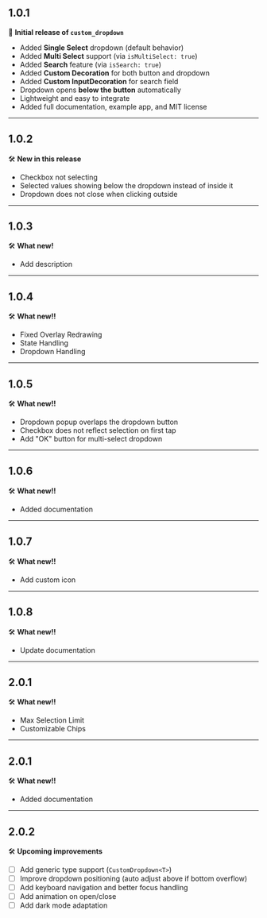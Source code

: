 ## 1.0.1

🎉 **Initial release of `custom_dropdown`**

- Added **Single Select** dropdown (default behavior)
- Added **Multi Select** support (via `isMultiSelect: true`)
- Added **Search** feature (via `isSearch: true`)
- Added **Custom Decoration** for both button and dropdown
- Added **Custom InputDecoration** for search field
- Dropdown opens **below the button** automatically
- Lightweight and easy to integrate
- Added full documentation, example app, and MIT license

---

## 1.0.2

🛠 **New in this release**
- Checkbox not selecting
- Selected values showing below the dropdown instead of inside it
- Dropdown does not close when clicking outside

---

## 1.0.3

🛠 **What new!**
- Add description

---

## 1.0.4

🛠 **What new!!**
- Fixed Overlay Redrawing
- State Handling
- Dropdown Handling

---

## 1.0.5

🛠 **What new!!**
- Dropdown popup overlaps the dropdown button
- Checkbox does not reflect selection on first tap
- Add "OK" button for multi-select dropdown

---

## 1.0.6

🛠 **What new!!**
- Added documentation

---

## 1.0.7

🛠 **What new!!**
- Add custom icon

---

## 1.0.8

🛠 **What new!!**
- Update documentation

---

## 2.0.1

🛠 **What new!!**
- Max Selection Limit
- Customizable Chips

---

## 2.0.1

🛠 **What new!!**
- Added documentation

---

## 2.0.2

🛠 **Upcoming improvements**
- [ ] Add generic type support (`CustomDropdown<T>`)
- [ ] Improve dropdown positioning (auto adjust above if bottom overflow)
- [ ] Add keyboard navigation and better focus handling
- [ ] Add animation on open/close
- [ ] Add dark mode adaptation
